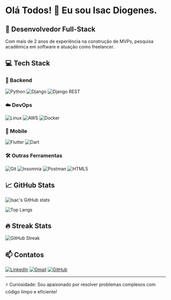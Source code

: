 # Olá Todos! 👋 Eu sou Isac Diogenes.

## 🚀 Desenvolvedor Full-Stack 

Com mais de 2 anos de experiência na construção de MVPs, pesquisa acadêmica em software e atuação como freelancer.

## 💻 Tech Stack

### 🔧 Backend
![Python](https://img.shields.io/badge/Python-3776AB?style=for-the-badge&logo=python&logoColor=white)
![Django](https://img.shields.io/badge/Django-092E20?style=for-the-badge&logo=django&logoColor=white)
![Django REST](https://img.shields.io/badge/Django_REST-ff1709?style=for-the-badge&logo=django&logoColor=white)

### ☁️ DevOps
![Linux](https://img.shields.io/badge/Linux-FCC624?style=for-the-badge&logo=linux&logoColor=black)
![AWS](https://img.shields.io/badge/AWS-%23FF9900.svg?style=for-the-badge&logo=amazon-aws&logoColor=white)
![Docker](https://img.shields.io/badge/Docker-2CA5E0?style=for-the-badge&logo=docker&logoColor=white)

### 📱 Mobile
![Flutter](https://img.shields.io/badge/Flutter-02569B?style=for-the-badge&logo=flutter&logoColor=white)
![Dart](https://img.shields.io/badge/Dart-0175C2?style=for-the-badge&logo=dart&logoColor=white)

### 🛠️ Outras Ferramentas
![Git](https://img.shields.io/badge/Git-F05032?style=for-the-badge&logo=git&logoColor=white)
![Insomnia](https://img.shields.io/badge/Insomnia-5849BE?style=for-the-badge&logo=Insomnia&logoColor=white)
![Postman](https://img.shields.io/badge/Postman-FF6C37?style=for-the-badge&logo=postman&logoColor=white)
![HTML5](https://img.shields.io/badge/HTML5-E34F26?style=for-the-badge&logo=html5&logoColor=white)

## 📈 GitHub Stats

![Isac's GitHub stats](https://github-readme-stats.vercel.app/api?username=Isac001&show_icons=true&theme=radical&hide_border=true)

![Top Langs](https://github-readme-stats.vercel.app/api/top-langs/?username=Isac001&layout=compact&theme=radical&hide_border=true)

## 🔥 Streak Stats

![GitHub Streak](https://github-readme-streak-stats.herokuapp.com/?user=Isac001&theme=radical&hide_border=true)

## 📫 Contatos

[![LinkedIn](https://img.shields.io/badge/LinkedIn-0077B5?style=for-the-badge&logo=linkedin&logoColor=white)](https://www.linkedin.com/in/isacdiogenes)
[![Gmail](https://img.shields.io/badge/Gmail-D14836?style=for-the-badge&logo=gmail&logoColor=white)](mailto:isac.diognes.dev@gmail.com)
[![GitHub](https://img.shields.io/badge/GitHub-100000?style=for-the-badge&logo=github&logoColor=white)](https://github.com/Isac001)

---

⚡ Curiosidade: Sou apaixonado por resolver problemas complexos com código limpo e eficiente!
